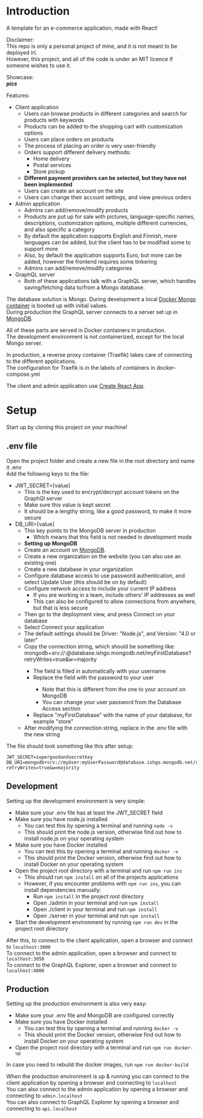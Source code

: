 # Introduction

A template for an e-commerce application, made with React!

Disclaimer:  
This repo is only a personal project of mine, and it is not meant to be deployed irl.  
However, this project, and all of the code is under an MIT licence if someone wishes to use it.

Showcase:  
**_pics_**

Features:  
- Client application  
  - Users can browse products in different categories and search for products with keywords
  - Products can be added to the shopping cart with customization options
  - Users can place orders on products
  - The process of placing an order is very user-friendly
  - Orders support different delivery methods:
    - Home delivery
    - Postal services
    - Store pickup
  - **Different payment providers can be selected, but they have not been implemented**
  - Users can create an account on the site
  - Users can change their account settings, and view previous orders  
- Admin application  
  - Admins can add/remove/modify products
  - Products are put up for sale with pictures, language-specific names, descriptions, customization options, multiple different currencies, and also specific a category
  - By default the application supports English and Finnish, more languages can be added, but the client has to be modified some to support more
  - Also, by default the application supports Euro, but more can be added, however the frontend requires some tinkering
  - Admins can add/remove/modify categories  
- GraphQL server  
  - Both of these applications talk with a GraphQL server, which handles saving/fetching data to/from a Mongo database.

The database solution is Mongo. During development a local [Docker Mongo container](https://hub.docker.com/_/mongo) is booted up with initial values.  
During production the GraphQL server connects to a server set up in [MongoDB](https://www.mongodb.com/).

All of these parts are served in Docker containers in production.  
The development environment is not containerized, except for the local Mongo server.

In production, a reverse proxy container (Traefik) takes care of connecting to the different applications.  
The configuration for Traefik is in the labels of containers in docker-compose.yml

The client and admin application use [Create React App](https://github.com/facebook/create-react-app).

# Setup

Start up by cloning this project on your machine!

## .env file

Open the project folder and create a new file in the root directory and name it .env  
Add the following keys to the file:

- JWT_SECRET=\[value\]  
  - This is the key used to encrypt/decrypt account tokens on the GraphQl server
  - Make sure this value is kept secret
  - It should be a lengthy string, like a good password, to make it more secure
- DB_URI=\[value\]  
  - This key points to the MongoDB server in production
    - Which means that this field is not needed in development mode
  - **Setting up MongoDB**
  - Create an account on [MongoDB](https://www.mongodb.com/).
  - Create a new organization on the website (you can also use an existing one)
  - Create a new database in your organization
  - Configure database access to use password authentication, and select Update User (this should be on by default)
  - Configure network access to include your current IP address
    - If you are working in a team, include others' IP addresses as well
    - This can also be configured to allow connections from anywhere, but that is less secure
  - Then go to the deployment view, and press Connect on your database
  - Select Connect your application
  - The default settings should be Driver: "Node.js", and Version: "4.0 or later"
  - Copy the connection string, which should be something like: mongodb+srv://<user>:<password>@database.ishgo.mongodb.net/myFirstDatabase?retryWrites=true&w=majority
    - The <user> field is filled in automatically with your username
    - Replace the <password> field with the password to your user
      - Note that this is different from the one to your account on MongoDB
      - You can change your user password from the Database Access section
    - Replace "myFirstDatabase" with the name of your database, for example "store"
  - After modifying the connection string, replace <value> in the .env file with the new string

The file should look something like this after setup:
```
JWT_SECRET=supergoodandsecretkey
DB_URI=mongodb+srv://myUser:myUserPassword@database.ishgo.mongodb.net/recom?retryWrites=true&w=majority
```

## Development

Setting up the development environment is very simple:

- Make sure your .env file has at least the JWT_SECRET field
- Make sure you have node.js installed
  - You can test this by opening a terminal and running `node -v`
  - This should print the node.js version, otherwise find out how to install node.js on your operating system
- Make sure you have Docker installed
  - You can test this by opening a terminal and running `docker -v`
  - This should print the Docker version, otherwise find out how to install Docker on your operating system
- Open the project root directory with a terminal and run `npm run ins`
  - This should run `npm install` on all of the projects applications
  - However, if you encounter problems with `npm run ins`, you can install dependencies manually:
    - Run `npm install` in the project root directory
    - Open ./admin in your terminal and run `npm install`
    - Open ./client in your terminal and run `npm install`
    - Open ./server in your terminal and run `npm install`
- Start the development environment by running `npm run dev` in the project root directory

After this, to connect to the client application, open a browser and connect to `localhost:3000`  
To connect to the admin application, open a browser and connect to `localhost:3050`  
To connect to the GraphQL Explorer, open a browser and connect to `localhost:4000`  
  
## Production

Setting up the production environment is also very easy:

- Make sure your .env file and MongoDB are configured correctly
- Make sure you have Docker installed
  - You can test this by opening a terminal and running `docker -v`
  - This should print the Docker version, otherwise find out how to install Docker on your operating system
- Open the project root directory with a terminal and run `npm run docker-up`

In case you need to rebuild the docker images, run `npm run docker-build`

When the production environment is up & running you can connect to the client application by opening a browser and connecting to `localhost`  
You can also connect to the admin application by opening a browser and connecting to `admin.localhost`  
You can also connect to GraphQL Explorer by opening a browser and connecting to `api.localhost`  
